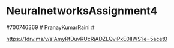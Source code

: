 # NeuralnetworksAssignment4


#700746369  # PranayKumarRaini  #

https://1drv.ms/v/s!AmyRfDuvRUcRjADZLQviPxE0IIWS?e=5acet0
